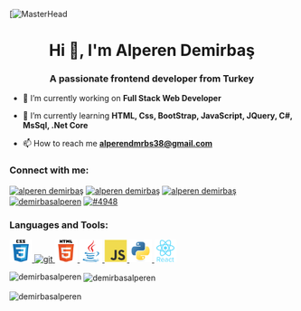 [![MasterHead](https://media.licdn.com/dms/image/D4D12AQGUh10IION5fw/article-cover_image-shrink_600_2000/0/1665580205318?e=2147483647&v=beta&t=JQBnVrCKE9SA4JujhAfjQb8aAh5pfPxxamyrOW0HOhE)

<h1 align="center">Hi 👋, I'm Alperen Demirbaş</h1>
<h3 align="center">A passionate frontend developer from Turkey</h3>

- 🔭 I’m currently working on **Full Stack Web Developer**

- 🌱 I’m currently learning **HTML, Css, BootStrap, JavaScript, JQuery, C#, MsSql, .Net Core**

- 📫 How to reach me **alperendmrbs38@gmail.com**

<h3 align="left">Connect with me:</h3>
<p align="left">
<a href="https://linkedin.com/in/alperen demirbaş" target="blank"><img align="center" src="https://raw.githubusercontent.com/rahuldkjain/github-profile-readme-generator/master/src/images/icons/Social/linked-in-alt.svg" alt="alperen demirbaş" height="30" width="40" /></a>
<a href="https://kaggle.com/alperen demi̇rbaş" target="blank"><img align="center" src="https://raw.githubusercontent.com/rahuldkjain/github-profile-readme-generator/master/src/images/icons/Social/kaggle.svg" alt="alperen demi̇rbaş" height="30" width="40" /></a>
<a href="https://fb.com/alperen demirbaş" target="blank"><img align="center" src="https://raw.githubusercontent.com/rahuldkjain/github-profile-readme-generator/master/src/images/icons/Social/facebook.svg" alt="alperen demirbaş" height="30" width="40" /></a>
<a href="https://instagram.com/demirbasalperen" target="blank"><img align="center" src="https://raw.githubusercontent.com/rahuldkjain/github-profile-readme-generator/master/src/images/icons/Social/instagram.svg" alt="demirbasalperen" height="30" width="40" /></a>
<a href="https://discord.gg/#4948" target="blank"><img align="center" src="https://raw.githubusercontent.com/rahuldkjain/github-profile-readme-generator/master/src/images/icons/Social/discord.svg" alt="#4948" height="30" width="40" /></a>
</p>

<h3 align="left">Languages and Tools:</h3>
<p align="left"> <a href="https://www.w3schools.com/css/" target="_blank" rel="noreferrer"> <img src="https://raw.githubusercontent.com/devicons/devicon/master/icons/css3/css3-original-wordmark.svg" alt="css3" width="40" height="40"/> </a> <a href="https://git-scm.com/" target="_blank" rel="noreferrer"> <img src="https://www.vectorlogo.zone/logos/git-scm/git-scm-icon.svg" alt="git" width="40" height="40"/> </a> <a href="https://www.w3.org/html/" target="_blank" rel="noreferrer"> <img src="https://raw.githubusercontent.com/devicons/devicon/master/icons/html5/html5-original-wordmark.svg" alt="html5" width="40" height="40"/> </a> <a href="https://www.java.com" target="_blank" rel="noreferrer"> <img src="https://raw.githubusercontent.com/devicons/devicon/master/icons/java/java-original.svg" alt="java" width="40" height="40"/> </a> <a href="https://developer.mozilla.org/en-US/docs/Web/JavaScript" target="_blank" rel="noreferrer"> <img src="https://raw.githubusercontent.com/devicons/devicon/master/icons/javascript/javascript-original.svg" alt="javascript" width="40" height="40"/> </a> <a href="https://www.python.org" target="_blank" rel="noreferrer"> <img src="https://raw.githubusercontent.com/devicons/devicon/master/icons/python/python-original.svg" alt="python" width="40" height="40"/> </a> <a href="https://reactjs.org/" target="_blank" rel="noreferrer"> <img src="https://raw.githubusercontent.com/devicons/devicon/master/icons/react/react-original-wordmark.svg" alt="react" width="40" height="40"/> </a> </p>

<p><img align="left" src="https://github-readme-stats.vercel.app/api/top-langs?username=demirbasalperen&show_icons=true&locale=en&layout=compact" alt="demirbasalperen" /></p>

<p>&nbsp;<img align="center" src="https://github-readme-stats.vercel.app/api?username=demirbasalperen&show_icons=true&locale=en" alt="demirbasalperen" /></p>

<p><img align="center" src="https://github-readme-streak-stats.herokuapp.com/?user=demirbasalperen&" alt="demirbasalperen" /></p>
